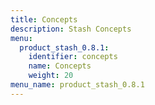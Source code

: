 ```yaml
---
title: Concepts
description: Stash Concepts
menu:
  product_stash_0.8.1:
    identifier: concepts
    name: Concepts
    weight: 20
menu_name: product_stash_0.8.1
---
```


